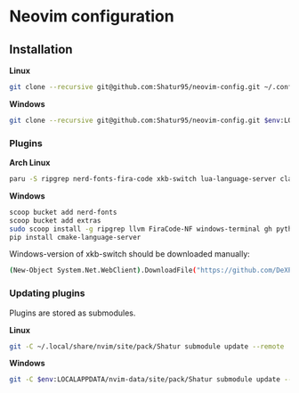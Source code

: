 # Neovim configuration

## Installation

**Linux**

```bash
git clone --recursive git@github.com:Shatur95/neovim-config.git ~/.config/nvim
```

**Windows**

```bash
git clone --recursive git@github.com:Shatur95/neovim-config.git $env:LOCALAPPDATA/nvim
```

### Plugins

**Arch Linux**

```bash
paru -S ripgrep nerd-fonts-fira-code xkb-switch lua-language-server clang cmake-language-server stylua-git github-cli
```

**Windows**

```bash
scoop bucket add nerd-fonts
scoop bucket add extras
sudo scoop install -g ripgrep llvm FiraCode-NF windows-terminal gh python pwsh
pip install cmake-language-server
```

Windows-version of xkb-switch should be downloaded manually:

```bash
(New-Object System.Net.WebClient).DownloadFile("https://github.com/DeXP/xkb-switch-win/releases/download/1.0.0/libxkbswitch64.dll", "$env:LOCALAPPDATA/nvim-data/libxkbswitch64.dll")
```

### Updating plugins

Plugins are stored as submodules.

**Linux**

```bash
git -C ~/.local/share/nvim/site/pack/Shatur submodule update --remote
```

**Windows**

```bash
git -C $env:LOCALAPPDATA/nvim-data/site/pack/Shatur submodule update --remote
```
